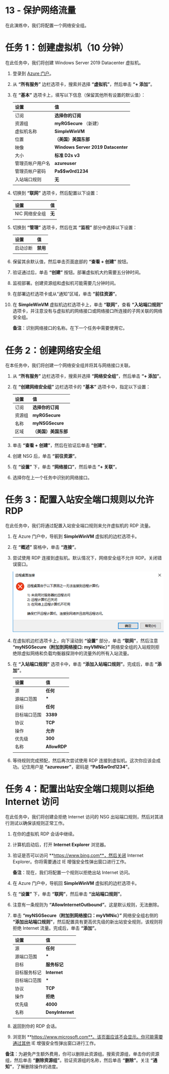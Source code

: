 ﻿---
wts:
    title: '13 - 保护网络流量（10 分钟）'
    module: '模块 04：介绍常规安全性和网络安全功能'
---
# 13 - 保护网络流量

在此演练中，我们将配置一个网络安全组。

# 任务 1：创建虚拟机（10 分钟）

在此任务中，我们将创建 Windows Server 2019 Datacenter 虚拟机。 

1. 登录到 [Azure 门户](https://portal.azure.com)。

2. 从 **“所有服务”** 边栏选项卡，搜索并选择 **“虚拟机”**，然后单击 **“+ 添加”**。

3. 在 **“基本”** 选项卡上，填写以下信息（保留其他所有设置的默认值）：

    | 设置 | 值 |
    |  -- | -- |
    | 订阅 | **选择你的订阅**|
    | 资源组 | **myRGSecure** （新建） |
    | 虚拟机名称 | **SimpleWinVM** |
    | 位置 | **（美国）美国东部**|
    | 映像 | **Windows Server 2019 Datacenter**|
    | 大小 | **标准 D2s v3**|
    | 管理员帐户用户名 | **azureuser** |
    | 管理员帐户密码 | **Pa$$w0rd1234**|
    | 入站端口规则 | **无**|
    | | |

4. 切换到 **“联网”** 选项卡，然后配置以下设置：

    | 设置 | 值 |
    | -- | -- |
    | NIC 网络安全组 | **无**|
    | | |

5. 切换到 **“管理”** 选项卡，然后在其 **“监视”** 部分中选择以下设置：

    | 设置 | 值 |
    | -- | -- |
    | 启动诊断 | **禁用**|
    | | |

6. 保留其余默认值，然后单击页面底部的 **“查看 + 创建”** 按钮。

7. 验证通过后，单击 **“创建”** 按钮。部署虚拟机大约需要五分钟时间。

8. 监视部署。创建资源组和虚拟机可能需要几分钟时间。 

9. 在部署边栏选项卡或从“通知”区域，单击 **“前往资源”**。 

10. 在 **SimpleWinVM** 虚拟机边栏选项卡上，单击 **“联网”**，查看 **“入站端口规则”** 选项卡，并注意没有与虚拟机的网络接口或网络接口所连接的子网关联的网络安全组。

    **备注**：识别网络接口的名称。在下一个任务中需要使用它。

# 任务 2：创建网络安全组

在本任务中，我们将创建一个网络安全组并将其与网络接口关联。

1. 从 **“所有服务”** 边栏选项卡，搜索并选择 **“网络安全组”**，然后单击 **“+ 添加”**。

2. 在 **“创建网络安全组”** 边栏选项卡的 **“基本”** 选项卡中，指定以下设置：

    | 设置 | 值 |
    | -- | -- |
    | 订阅 | **选择你的订阅** |
    | 资源组 | **myRGSecure** |
    | 名称 | **myNSGSecure** |
    | 区域 | **（美国）美国东部**  |
    | | |

3. 单击 **“查看 + 创建”**，然后在验证后单击 **“创建”**。

4. 创建 NSG 后，单击 **“前往资源”**。

5. 在 **“设置”** 下，单击 **“网络接口”**，然后单击 **“+ 关联”**。

6. 选择你在上一个任务中识别的网络接口。 

# 任务 3：配置入站安全端口规则以允许 RDP

在此任务中，我们将通过配置入站安全端口规则来允许虚拟机的 RDP 流量。 

1. 在 Azure 门户中，导航到 **SimpleWinVM** 虚拟机的边栏选项卡。 

2. 在 **“概述”** 窗格中，单击 **“连接”**。

3. 尝试使用 RDP 连接到虚拟机。默认情况下，网络安全组不允许 RDP。关闭错误窗口。 

    ![显示“虚拟机连接失败”错误消息的屏幕截图。](../images/1201.png)

4. 在虚拟机边栏选项卡上，向下滚动到 **“设置”** 部分，单击 **“联网”**，然后注意 **“myNSGSecure（附加到网络接口: myVMNic）”** 网络安全组的入站规则拒绝除虚拟网络和负载均衡器探测中的流量外的所有入站流量。

5. 在 **“入站端口规则”** 选项卡中，单击 **“添加入站端口规则”**。完成后，单击 **“添加”**。 

    | 设置 | 值 |
    | -- | -- |
    | 源 | **任何**|
    | 源端口范围 | **\*** |
    | 目标 | **任何** |
    | 目标端口范围 | **3389** |
    | 协议 | **TCP** |
    | 操作 | **允许** |
    | 优先级 | **300** |
    | 名称 | **AllowRDP** |
    | | |

6. 等待规则完成预配，然后再次尝试使用 RDP 连接到虚拟机。这次你应该会成功。记住用户是 **“azureuser”**，密码是 **“Pa$$w0rd1234”**。

# 任务 4：配置出站安全端口规则以拒绝 Internet 访问

在此任务中，我们将创建会拒绝 Internet 访问的 NSG 出站端口规则，然后对其进行测试以确保该规则正常工作。

1. 在你的虚拟机 RDP 会话中继续。 

2. 计算机启动后，打开 **Internet Explorer** 浏览器。

3. 验证是否可以访问 **https://www.bing.com**，然后关闭 Internet Explorer。你将需要通过 IE 增强安全性弹出窗口进行工作。 

    **备注**：现在，我们将配置一个规则以拒绝出站 Internet 访问。 

4. 在 Azure 门户中，导航回 **SimpleWinVM** 虚拟机的边栏选项卡。 

5. 在 **“设置”** 下，单击 **“联网”**，然后单击 **“出站端口规则”**。

6. 注意有一条规则为 **“AllowInternetOutbound”**。这是默认规则，无法删除。 

7. 单击 **“myNSGSecure（附加到网络接口：myVMNic）”** 网络安全组右侧的 **“添加出站端口规则”**，然后配置具有更高优先级的新出站安全规则，该规则将拒绝 Internet 流量。完成后，单击 **“添加”**。 

    | 设置 | 值 |
    | -- | -- |
    | 源 | **任何**|
    | 源端口范围 | **\*** |
    | 目标 | **服务标记** |
    | 目标服务标记 | **Internet** |
    | 目标端口范围 | **\*** |
    | 协议 | **TCP** |
    | 操作 | **拒绝** |
    | 优先级 | **4000** |
    | 名称 | **DenyInternet** |
    | | |

8. 返回到你的 RDP 会话。 

9. 浏览到 **https://www.microsoft.com**。该页面应该不会显示。你可能需要通过其他 IE 增强安全性弹出窗口进行工作。

**备注**：为避免产生额外费用，你可以删除此资源组。搜索资源组，单击你的资源组，然后单击 **“删除资源组”**。验证资源组的名称，然后单击 **“删除”**。关注 **“通知”**，了解删除操作的进度。
